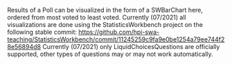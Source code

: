 Results of a Poll can be visualized in the form of a SWBarChart here, ordered from most voted to least voted. Currently (07/2021) all visualizations are done using the StatisticsWorkbench project on the following stable commit:
https://github.com/hpi-swa-teaching/StatisticsWorkbench/commit/11245259c9fa9e0be1254a79ee744f28e56894d8
Currently (07/2021) only LiquidChoicesQuestions are officially supported, other types of questions may or may not work automatically.